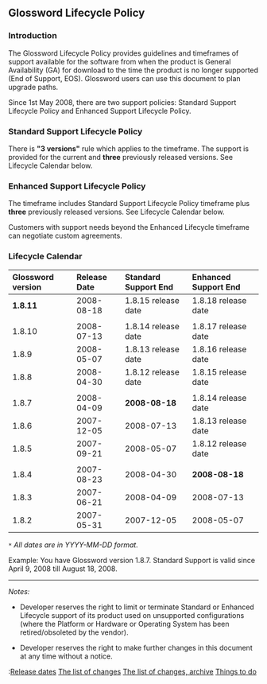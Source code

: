## Glossword Lifecycle Policy ##

### Introduction ###

The Glossword Lifecycle Policy provides guidelines and timeframes of support available for the software from when the product is General Availability (GA) for download to the time the product is no longer supported (End of Support, EOS). Glossword users can use this document to plan upgrade paths.

Since 1st May 2008, there are two support policies: Standard Support Lifecycle Policy and Enhanced Support Lifecycle Policy.

### Standard Support Lifecycle Policy ###

There is **"3 versions"** rule which applies to the timeframe. The support is provided for the current and **three** previously released versions. See Lifecycle Calendar below.

### Enhanced Support Lifecycle Policy ###

The timeframe includes Standard Support Lifecycle Policy timeframe plus **three** previously released versions. See Lifecycle Calendar below.

Customers with support needs beyond the Enhanced Lifecycle timeframe can negotiate custom agreements.

### Lifecycle Calendar ###

| Glossword version | Release Date | Standard Support End | Enhanced Support End |
|:------------------|:-------------|:---------------------|:---------------------|
| **1.8.11**        | 2008-08-18   | 1.8.15 release date  | 1.8.18 release date  |
|                   |              |                      |                      |
| 1.8.10            | 2008-07-13   | 1.8.14 release date  | 1.8.17 release date  |
| 1.8.9             | 2008-05-07   | 1.8.13 release date  | 1.8.16 release date  |
| 1.8.8             | 2008-04-30   | 1.8.12 release date  | 1.8.15 release date  |
|                   |              |                      |                      |
| 1.8.7             | 2008-04-09   | **2008-08-18**       | 1.8.14 release date  |
| 1.8.6             | 2007-12-05   | 2008-07-13           | 1.8.13 release date  |
| 1.8.5             | 2007-09-21   | 2008-05-07           | 1.8.12 release date  |
|                   |              |                      |                      |
| 1.8.4             | 2007-08-23   | 2008-04-30           | **2008-08-18**       |
| 1.8.3             | 2007-06-21   | 2008-04-09           | 2008-07-13           |
| 1.8.2             | 2007-05-31   | 2007-12-05           | 2008-05-07           |


`*` _All dates are in YYYY-MM-DD format._

Example: You have Glossword version 1.8.7. Standard Support is valid since April 9, 2008 till August 18, 2008.


---

_Notes:_
  * Developer reserves the right to limit or terminate Standard or Enhanced Lifecycle support of its product used on unsupported configurations (where the Platform or Hardware or Operating System has been retired/obsoleted by the vendor).

  * Developer reserves the right to make further changes in this document at any time without a notice.



:[Release dates](KB1642090376.md) [The list of changes](KB4020076961eng.md) [The list of changes, archive](KB897558307eng.md) [Things to do](TODO.md)